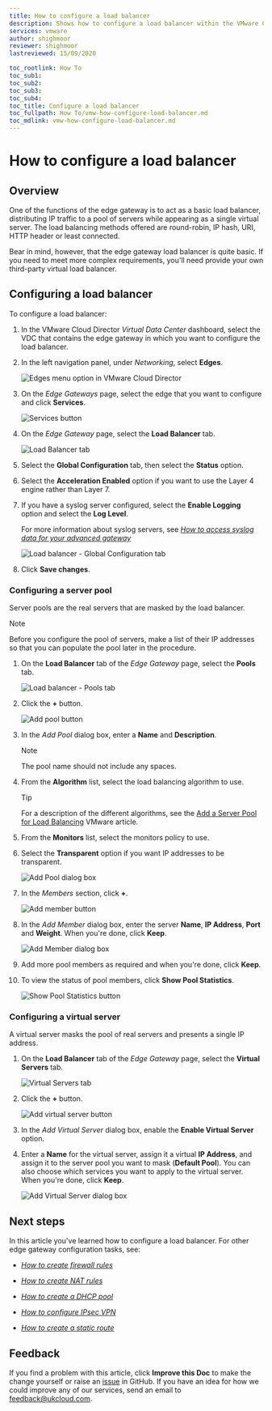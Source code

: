 ```yaml
---
title: How to configure a load balancer
description: Shows how to configure a load balancer within the VMware Cloud Director tenant portal
services: vmware
author: shighmoor
reviewer: shighmoor
lastreviewed: 15/09/2020

toc_rootlink: How To
toc_sub1:
toc_sub2:
toc_sub3:
toc_sub4:
toc_title: Configure a load balancer
toc_fullpath: How To/vmw-how-configure-load-balancer.md
toc_mdlink: vmw-how-configure-load-balancer.md
---
```


# How to configure a load balancer

## Overview

One of the functions of the edge gateway is to act as a basic load balancer, distributing IP traffic to a pool of servers while appearing as a single virtual server. The load balancing methods offered are round-robin, IP hash, URI, HTTP header or least connected.

Bear in mind, however, that the edge gateway load balancer is quite basic. If you need to meet more complex requirements, you'll need provide your own third-party virtual load balancer.

## Configuring a load balancer

To configure a load balancer:

1. In the VMware Cloud Director *Virtual Data Center* dashboard, select the VDC that contains the edge gateway in which you want to configure the load balancer.

2. In the left navigation panel, under *Networking*, select **Edges**.

    ![Edges menu option in VMware Cloud Director](images/vmw-vcd10.1-mnu-edges.png)

3. On the *Edge Gateways* page, select the edge that you want to configure and click **Services**.

    ![Services button](images/vmw-vcd10.1-edge-btn-services.png)

4. On the *Edge Gateway* page, select the **Load Balancer** tab.

    ![Load Balancer tab](images/vmw-vcd10.1-edge-tab-load-balancer.png)

5. Select the **Global Configuration** tab, then select the **Status** option.

6. Select the **Acceleration Enabled** option if you want to use the Layer 4 engine rather than Layer 7.

7. If you have a syslog server configured, select the **Enable Logging** option and select the **Log Level**.

    For more information about syslog servers, see [*How to access syslog data for your advanced gateway*](vmw-how-access-syslog-data-adv.md)

    ![Load balancer - Global Configuration tab](images/vmw-vcd10.1-edge-load-balancer-config.png)

8. Click **Save changes**.

### Configuring a server pool

Server pools are the real servers that are masked by the load balancer.

> [!NOTE]
> Before you configure the pool of servers, make a list of their IP addresses so that you can populate the pool later in the procedure.

1. On the **Load Balancer** tab of the *Edge Gateway* page, select the **Pools** tab.

    ![Load balancer - Pools tab](images/vmw-vcd10.1-edge-tab-load-balancer-pools.png)

2. Click the **+** button.

    ![Add pool button](images/vmw-vcd10.1-load-balancer-btn-add-pool.png)

3. In the *Add Pool* dialog box, enter a **Name** and **Description**.

    > [!NOTE]
    > The pool name should not include any spaces.

4. From the **Algorithm** list, select the load balancing algorithm to use.

    > [!TIP]
    > For a description of the different algorithms, see the [Add a Server Pool for Load Balancing](https://docs.vmware.com/en/VMware-Cloud-Director/10.1/VMware-Cloud-Director-Tenant-Portal-Guide/GUID-769B5EE4-A1AA-43A9-83A3-C4B47EF0DFEB.html) VMware article.

5. From the **Monitors** list, select the monitors policy to use.

6. Select the **Transparent** option if you want IP addresses to be transparent.

    ![Add Pool dialog box](images/vmw-vcd10.1-edge-load-balancer-add-pool.png)

7. In the *Members* section, click **+**.

    ![Add member button](images/vmw-vcd10.1-load-balancer-btn-add-member.png)

8. In the *Add Member* dialog box, enter the server **Name**, **IP Address**, **Port** and **Weight**. When you're done, click **Keep**.

    ![Add Member dialog box](images/vmw-vcd10.1-load-balancer-add-member.png)

9. Add more pool members as required and when you're done, click **Keep**.

10. To view the status of pool members, click **Show Pool Statistics**.

    ![Show Pool Statistics button](images/vmw-vcd10.1-edge-load-balancer-pool-stats.png)

### Configuring a virtual server

A virtual server masks the pool of real servers and presents a single IP address.

1. On the **Load Balancer** tab of the *Edge Gateway* page, select the **Virtual Servers** tab.

    ![Virtual Servers tab](images/vmw-vcd10.1-edge-tab-load-balancer-servers.png)

2. Click the **+** button.

    ![Add virtual server button](images/vmw-vcd10.1-load-balancer-btn-add-server.png)

3. In the *Add Virtual Server* dialog box, enable the **Enable Virtual Server** option.

4. Enter a **Name** for the virtual server, assign it a virtual **IP Address**, and assign it to the server pool you want to mask (**Default Pool**). You can also choose which services you want to apply to the virtual server. When you're done, click **Keep**.

    ![Add Virtual Server dialog box](images/vmw-vcd10.1-load-balancer-add-virtual-server.png)

## Next steps

In this article you've learned how to configure a load balancer. For other edge gateway configuration tasks, see:

- [*How to create firewall rules*](vmw-how-create-firewall-rules.md)

- [*How to create NAT rules*](vmw-how-create-nat-rules.md)

- [*How to create a DHCP pool*](vmw-how-create-dhcp-pool.md)

- [*How to configure IPsec VPN*](vmw-how-configure-ipsec-vpn.md)

- [*How to create a static route*](vmw-how-create-static-route.md)

## Feedback

If you find a problem with this article, click **Improve this Doc** to make the change yourself or raise an [issue](https://github.com/UKCloud/documentation/issues) in GitHub. If you have an idea for how we could improve any of our services, send an email to <feedback@ukcloud.com>.
